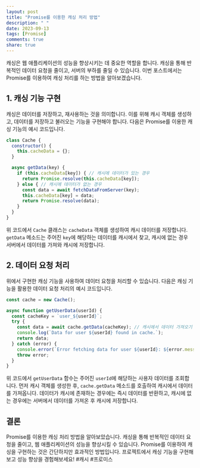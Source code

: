 ```yaml
---
layout: post
title: "Promise를 이용한 캐싱 처리 방법"
description: " "
date: 2023-09-13
tags: [Promise]
comments: true
share: true
---
```


캐싱은 웹 애플리케이션의 성능을 향상시키는 데 중요한 역할을 합니다. 캐싱을 통해 반복적인 데이터 요청을 줄이고, 서버의 부하를 줄일 수 있습니다. 이번 포스트에서는 Promise를 이용하여 캐싱 처리를 하는 방법을 알아보겠습니다.

## 1. 캐싱 기능 구현

캐싱은 데이터를 저장하고, 재사용하는 것을 의미합니다. 이를 위해 캐시 객체를 생성하고, 데이터를 저장하고 불러오는 기능을 구현해야 합니다. 다음은 Promise를 이용한 캐싱 기능의 예시 코드입니다.

```javascript
class Cache {
  constructor() {
    this.cacheData = {};
  }

  async getData(key) {
    if (this.cacheData[key]) { // 캐시에 데이터가 있는 경우
      return Promise.resolve(this.cacheData[key]);
    } else { // 캐시에 데이터가 없는 경우
      const data = await fetchDataFromServer(key);
      this.cacheData[key] = data;
      return Promise.resolve(data);
    }
  }
}
```

위 코드에서 `Cache` 클래스는 `cacheData` 객체를 생성하여 캐시 데이터를 저장합니다. `getData` 메소드는 주어진 `key`에 해당하는 데이터를 캐시에서 찾고, 캐시에 없는 경우 서버에서 데이터를 가져와 캐시에 저장합니다.

## 2. 데이터 요청 처리

위에서 구현한 캐싱 기능을 사용하여 데이터 요청을 처리할 수 있습니다. 다음은 캐싱 기능을 활용한 데이터 요청 처리의 예시 코드입니다.

```javascript
const cache = new Cache();

async function getUserData(userId) {
  const cacheKey = `user_${userId}`;
  try {
    const data = await cache.getData(cacheKey); // 캐시에서 데이터 가져오기
    console.log(`Data for user ${userId} found in cache.`);
    return data;
  } catch (error) {
    console.error(`Error fetching data for user ${userId}: ${error.message}`);
    throw error;
  }
}
```

위 코드에서 `getUserData` 함수는 주어진 `userId`에 해당하는 사용자 데이터를 조회합니다. 먼저 캐시 객체를 생성한 후, `cache.getData` 메소드를 호출하여 캐시에서 데이터를 가져옵니다. 데이터가 캐시에 존재하는 경우에는 즉시 데이터를 반환하고, 캐시에 없는 경우에는 서버에서 데이터를 가져온 후 캐시에 저장합니다.

## 결론

Promise를 이용한 캐싱 처리 방법을 알아보았습니다. 캐싱을 통해 반복적인 데이터 요청을 줄이고, 웹 애플리케이션의 성능을 향상시킬 수 있습니다. Promise를 이용하여 캐싱을 구현하는 것은 간단하지만 효과적인 방법입니다. 프로젝트에서 캐싱 기능을 구현해보고 성능 향상을 경험해보세요! #캐시 #프로미스
